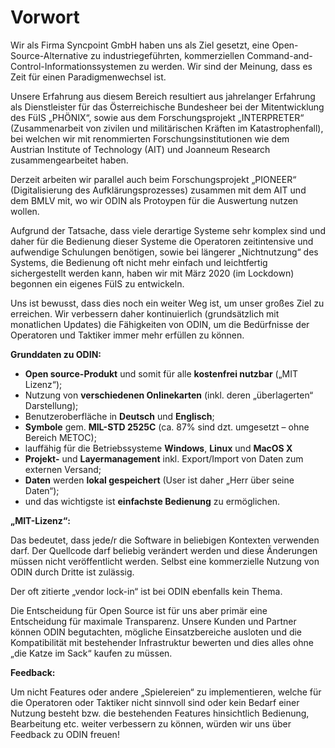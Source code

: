 
# Vorwort

Wir als Firma Syncpoint <r>GmbH</r> haben uns als Ziel gesetzt, eine Open-Source-Alternative zu industriegeführten, kommerziellen Command-and-Control-Informationssystemen zu werden. Wir sind der Meinung, dass es Zeit für einen Paradigmenwechsel ist.

Unsere Erfahrung aus diesem Bereich resultiert aus jahrelanger Erfahrung als Dienstleister für das Österreichische Bundesheer bei der Mitentwicklung des FüIS „PHÖNIX“, sowie aus dem Forschungsprojekt „INTERPRETER“ (Zusammenarbeit von zivilen und militärischen Kräften im Katastrophenfall), bei welchen wir mit renommierten Forschungsinstitutionen wie dem Austrian Institute of Technology (AIT) und Joanneum Research zusammengearbeitet haben.

Derzeit arbeiten wir parallel auch beim Forschungsprojekt „PIONEER“ (Digitalisierung des Aufklärungsprozesses) zusammen mit dem AIT und dem BMLV mit, wo wir ODIN als Protoypen für die Auswertung nutzen wollen.

Aufgrund der Tatsache, dass viele derartige Systeme sehr komplex sind und daher für die Bedienung dieser Systeme die Operatoren zeitintensive und aufwendige Schulungen benötigen, sowie bei längerer „Nichtnutzung“ des Systems, die Bedienung oft nicht mehr einfach und leichtfertig sichergestellt werden kann, haben wir mit März 2020 (im Lockdown) begonnen ein eigenes FüIS zu entwickeln.

Uns ist bewusst, dass dies noch ein weiter Weg ist, um unser großes Ziel zu erreichen. Wir verbessern daher kontinuierlich (grundsätzlich mit monatlichen Updates) die Fähigkeiten von ODIN, um die Bedürfnisse der Operatoren und Taktiker immer mehr erfüllen zu können.



**Grunddaten zu ODIN:**

-   **Open source-Produkt** und somit für alle **kostenfrei nutzbar** („MIT Lizenz“);
-   Nutzung von **verschiedenen Onlinekarten** (inkl. deren „überlagerten“ Darstellung);
-   Benutzeroberfläche in **Deutsch** und **Englisch**;
-   **Symbole** gem. **MIL-STD 2525C** (ca. 87% sind dzt. umgesetzt – ohne Bereich METOC);
-   lauffähig für die Betriebssysteme **Windows**, **Linux** und **MacOS X**
-   **Projekt-** und **Layermanagement** inkl. Export/Import von Daten zum externen Versand;
-   **Daten** werden **lokal gespeichert** (User ist daher „Herr über seine Daten“);
-   und das wichtigste ist **einfachste Bedienung** zu ermöglichen.



**„MIT-Lizenz“:**

Das bedeutet, dass jede/r die Software in beliebigen Kontexten verwenden darf. Der Quellcode darf beliebig verändert werden und diese Änderungen müssen nicht veröffentlicht werden. Selbst eine kommerzielle Nutzung von ODIN durch Dritte ist zulässig.

Der oft zitierte „vendor lock-in“ ist bei ODIN ebenfalls kein Thema.

Die Entscheidung für Open Source ist für uns aber primär eine Entscheidung für maximale Transparenz. Unsere Kunden und Partner können ODIN begutachten, mögliche Einsatzbereiche ausloten und die Kompatibilität mit bestehender Infrastruktur bewerten und dies alles ohne „die Katze im Sack“ kaufen zu müssen.

**Feedback:**

Um nicht Features oder andere „Spielereien“ zu implementieren, welche für die Operatoren oder Taktiker nicht sinnvoll sind oder kein Bedarf einer Nutzung besteht bzw. die bestehenden Features hinsichtlich Bedienung, Bearbeitung etc. weiter verbessern zu können, würden wir uns über Feedback zu ODIN freuen!


